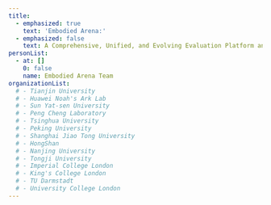 ```yaml
---
title:
  - emphasized: true
    text: 'Embodied Arena:'
  - emphasized: false
    text: A Comprehensive, Unified, and Evolving Evaluation Platform and Leaderboards for Embodied Al
personList:
  - at: []
    0: false
    name: Embodied Arena Team
organizationList:
  # - Tianjin University
  # - Huawei Noah's Ark Lab
  # - Sun Yat-sen University
  # - Peng Cheng Laboratory
  # - Tsinghua University
  # - Peking University
  # - Shanghai Jiao Tong University
  # - HongShan
  # - Nanjing University
  # - Tongji University
  # - Imperial College London
  # - King's College London
  # - TU Darmstadt
  # - University College London
---
```

